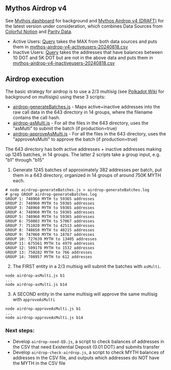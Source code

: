 ## Mythos Airdrop v4

See [Mythos dashboard](https://dune.com/substrate/mythos) for background and [Mythos Airdrop v4 (DRAFT)](https://dune.com/substrate/mythos-airdrop-v4) for the latest version under consideration, which combines Data Sources from [Colorful Notion](./COLORFULNOTION.md) and [Parity Data](https://docs.google.com/spreadsheets/d/1vjiuA-qZvBOvWD8cs8Z0aXoqnpuWjfbt_y2hh5adSFI/edit?gid=1618838395#gid=1618838395).  

* Active Users: [Query](https://dune.com/queries/3983432/6703763) takes the MAX from both data sources and puts them in [mythos-airdrop-v4-activeusers-20240818.csv](./mythos-airdrop-v4-activeusers-20240818.csv)
* Inactive Users: [Query](https://dune.com/queries/3998394) takes the addresses that have balances between 10 DOT and 5K DOT but are not in the above data and puts them in [mythos-airdrop-v4-inactiveusers-20240818.csv](./mythos-airdrop-v4-inactiveusers-20240818.csv)

## Airdrop execution

The basic strategy for airdrop is to use a 2/3 multisig (see [Polkadot Wiki](https://wiki.polkadot.network/docs/learn-guides-accounts-multisig) for background on multisigs) using these 3 scripts:
* [airdrop-generateBatches.js](./airdrop-generateBatches.js) - Maps active+inactive addresses into the raw call data in the 643 directory in 14 groups, where the filename contains the call hash.  
* [airdrop-asMulti.js](./airdrop-asMulti.js) - For all the files in the 643 directory, uses the "asMulti" to submit the batch (if production=true)
* [airdrop-approveAsMulti.js](./airdrop-approveAsMulti.js) - For all the files in the 643 directory, uses the "approveAsMulti" to approve the batch (if production=true)

The 643 directory has both active addresses + inactive addresses making up 1245 batches, in 14 groups.  The latter 2 scripts take a group input, e.g. "b1" through "b15"

1. Generate 1245 batches of approximately 382 addresses per batch, put them in a 643 directory, organized in 14 groups of around 750K MYTH each.  

```
# node airdrop-generateBatches.js > airdrop-generateBatches.log
# grep GROUP airdrop-generateBatches.log
GROUP 1: 748960 MYTH to 59365 addresses
GROUP 2: 748960 MYTH to 59365 addresses
GROUP 3: 748960 MYTH to 59365 addresses
GROUP 4: 748960 MYTH to 59365 addresses
GROUP 5: 748960 MYTH to 59365 addresses
GROUP 6: 750003 MYTH to 57067 addresses
GROUP 7: 751020 MYTH to 42513 addresses
GROUP 8: 748650 MYTH to 40215 addresses
GROUP 9: 747060 MYTH to 18767 addresses
GROUP 10: 727639 MYTH to 13405 addresses
GROUP 11: 675561 MYTH to 4979 addresses
GROUP 12: 509178 MYTH to 1532 addresses
GROUP 13: 750282 MYTH to 766 addresses
GROUP 14: 708957 MYTH to 612 addresses
```


2. The FIRST entity in a 2/3 multisig will submit the batches with `asMulti`.

```
node airdrop-asMulti.js b1
...
node airdrop-asMulti.js b14
```

3. A SECOND entity in the same multisig will approve the same multisig with `approveAsMulti`

```
node airdrop-approveAsMulti.js b1
...
node airdrop-approveAsMulti.js b14
```


### Next steps:

* Develop `airdrop-need-ED.js`, a script to check balances of addresses in the CSV that need Existential Deposit (0.01 DOT) and submits transfer
* Develop `airdrop-check-airdrop.js`, a script to check MYTH balances of addresses in the CSV file, and outputs which addresses do NOT have the MYTH in the CSV file






